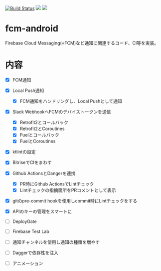 [![Build Status](https://app.bitrise.io/app/2cbe9beac1c1608b/status.svg?token=XC2UU4SVXH0riraHDOROvQ&branch=master)](https://app.bitrise.io/app/2cbe9beac1c1608b)
![](https://github.com/YusukeSuzuki1213/fcm-android/workflows/Inspection/badge.svg)
![](https://github.com/YusukeSuzuki1213/fcm-android/workflows/Deploygate/badge.svg)

# fcm-android
Firebase Cloud Messaging(=FCM)など通知に関連するコード、CI等を実装。

# 内容
- [x] FCM通知
- [x] Local Push通知
    - [x] FCM通知をハンドリングし、Local Pushとして通知
- [x] Slack WebhookへFCMのデバイストークンを送信
    - [x] Retrofit2とコールバック
    - [x] Retrofit2とCoroutines
    - [x] Fuelとコールバック
    - [x] FuelとCoroutines
- [x] ktlintの設定
- [x] BitriseでCIをまわす
- [x] Github ActionsとDangerを連携
    - [x] PR時にGithub ActionsでLintチェック
    - [x] Lintチェックの指摘箇所をPRコメントとして表示
- [x] gitのpre-commit hookを使用しcommit時にLintチェックをする
- [x] APIのキーの管理をスマートに
- [ ] DeployGate
- [ ] Firebase Test Lab
- [ ] 通知チャンネルを使用し通知の種類を増やす
- [ ] Daggerで依存性を注入
- [ ] アニメーション


